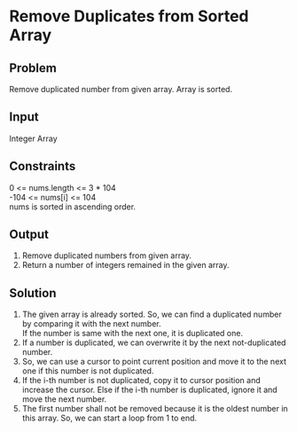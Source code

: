 # Remove Duplicates from Sorted Array

## Problem

Remove duplicated number from given array.
Array is sorted.

## Input

Integer Array  
  
## Constraints

0 <= nums.length <= 3 * 104  
-104 <= nums[i] <= 104  
nums is sorted in ascending order.  

## Output

1) Remove duplicated numbers from given array.
2) Return a number of integers remained in the given array.

## Solution

1) The given array is already sorted. So, we can find a duplicated number by comparing it with the next number.  
   If the number is same with the next one, it is duplicated one.
2) If a number is duplicated, we can overwrite it by the next not-duplicated number.
3) So, we can use a cursor to point current position and move it to the next one if this number is not duplicated.
4) If the i-th number is not duplicated, copy it to cursor position and increase the cursor.
   Else if the i-th number is duplicated, ignore it and move the next number.
5) The first number shall not be removed because it is the oldest number in this array. So, we can start a loop from 1 to end.